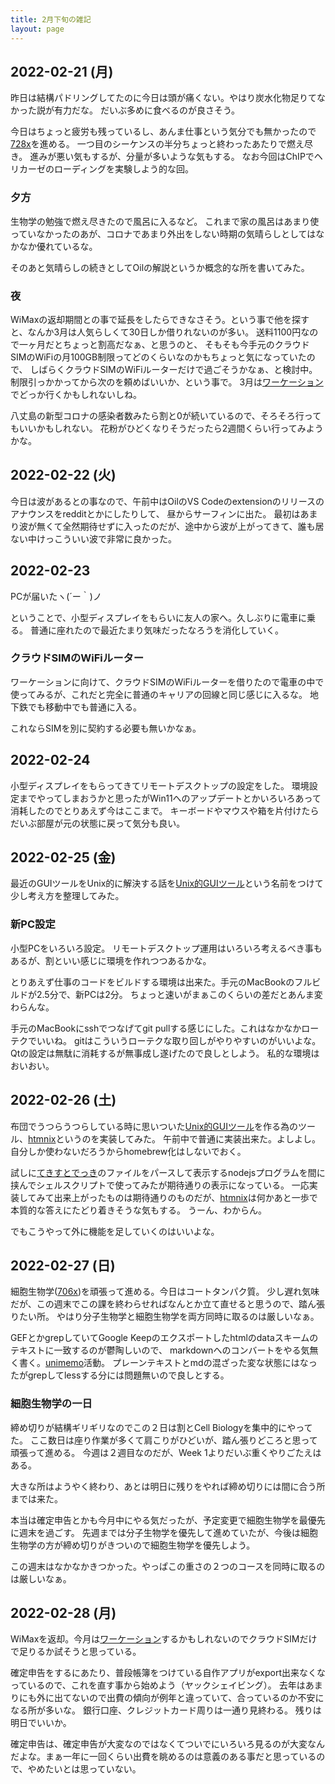 ```yaml
---
title: 2月下旬の雑記
layout: page
---
```


## 2022-02-21 (月)

昨日は結構パドリングしてたのに今日は頭が痛くない。やはり炭水化物足りてなかった説が有力だな。
だいぶ多めに食べるのが良さそう。

今日はちょっと疲労も残っているし、あんま仕事という気分でも無かったので[728x](https://karino2.github.io/RandomThoughts/728x)を進める。
一つ目のシーケンスの半分ちょっと終わったあたりで燃え尽き。
進みが悪い気もするが、分量が多いような気もする。
なお今回はChIPでヘリカーゼのローディングを実験しよう的な回。

### 夕方

生物学の勉強で燃え尽きたので風呂に入るなど。
これまで家の風呂はあまり使っていなかったのあが、コロナであまり外出をしない時期の気晴らしとしてはなかなか優れているな。

そのあと気晴らしの続きとしてOilの解説というか概念的な所を書いてみた。

### 夜

WiMaxの返却期間との事で延長をしたらできなさそう。という事で他を探すと、なんか3月は人気らしくて30日しか借りれないのが多い。
送料1100円なので一ヶ月だとちょっと割高だなぁ、と思うのと、
そもそも今手元のクラウドSIMのWiFiの月100GB制限ってどのくらいなのかもちょっと気になっていたので、
しばらくクラウドSIMのWiFiルーターだけで過ごそうかなぁ、と検討中。
制限引っかかってから次のを頼めばいいか、という事で。
3月は[ワーケーション](https://karino2.github.io/RandomThoughts/ワーケーション)でどっか行くかもしれないしね。

八丈島の新型コロナの感染者数みたら割と0が続いているので、そろそろ行ってもいいかもしれない。
花粉がひどくなりそうだったら2週間くらい行ってみようかな。

## 2022-02-22 (火)

今日は波があるとの事なので、午前中はOilのVS Codeのextensionのリリースのアナウンスをredditとかにしたりして、
昼からサーフィンに出た。
最初はあまり波が無くて全然期待せずに入ったのだが、途中から波が上がってきて、誰も居ない中けっこういい波で非常に良かった。

## 2022-02-23

PCが届いたヽ(´ー｀)ノ

ということで、小型ディスプレイをもらいに友人の家へ。久しぶりに電車に乗る。
普通に座れたので最近たまり気味だったなろうを消化していく。

### クラウドSIMのWiFiルーター

ワーケーションに向けて、クラウドSIMのWiFiルーターを借りたので電車の中で使ってみるが、これだと完全に普通のキャリアの回線と同じ感じに入るな。
地下鉄でも移動中でも普通に入る。

これならSIMを別に契約する必要も無いかなぁ。

## 2022-02-24

小型ディスプレイをもらってきてリモートデスクトップの設定をした。
環境設定までやってしまおうかと思ったがWin11へのアップデートとかいろいろあって消耗したのでとりあえず今はここまで。
キーボードやマウスや箱を片付けたらだいぶ部屋が元の状態に戻って気分も良い。

## 2022-02-25 (金)

最近のGUIツールをUnix的に解決する話を[Unix的GUIツール](https://karino2.github.io/RandomThoughts/Unix的GUIツール)という名前をつけて少し考え方を整理してみた。

### 新PC設定

小型PCをいろいろ設定。
リモートデスクトップ運用はいろいろ考えるべき事もあるが、割といい感じに環境を作れつつあるかな。

とりあえず仕事のコードをビルドする環境は出来た。手元のMacBookのフルビルドが2.5分で、新PCは2分。
ちょっと速いがまぁこのくらいの差だとあんま変わらんな。

手元のMacBookにsshでつなげてgit pullする感じにした。これはなかなかローテクでいいね。
gitはこういうローテクな取り回しがやりやすいのがいいよな。
Qtの設定は無駄に消耗するが無事成し遂げたので良しとしよう。
私的な環境はおいおい。

## 2022-02-26 (土)

布団でうつらうつらしている時に思いついた[Unix的GUIツール](https://karino2.github.io/RandomThoughts/Unix的GUIツール)を作る為のツール、[htmnix](https://karino2.github.io/RandomThoughts/htmnix)というのを実装してみた。
午前中で普通に実装出来た。よしよし。
自分しか使わないだろうからhomebrew化はしないでおく。

試しに[てきすとでっき](https://karino2.github.io/RandomThoughts/てきすとでっき)のファイルをパースして表示するnodejsプログラムを間に挟んでシェルスクリプトで使ってみたが期待通りの表示になっている。
一応実装してみて出来上がったものは期待通りのものだが、[htmnix](https://karino2.github.io/RandomThoughts/htmnix)は何かあと一歩で本質的な答えにたどり着きそうな気もする。
うーん、わからん。

でもこうやって外に機能を足していくのはいいよな。

## 2022-02-27 (日)

細胞生物学([706x](https://karino2.github.io/RandomThoughts/706x))を頑張って進める。今日はコートタンパク質。
少し遅れ気味だが、この週末でこの課を終わらせればなんとか立て直せると思うので、踏ん張りたい所。
やはり分子生物学と細胞生物学を両方同時に取るのは厳しいなぁ。

GEFとかgrepしていてGoogle Keepのエクスポートしたhtmlのdataスキームのテキストに一致するのが鬱陶しいので、
markdownへのコンバートをやる気無く書く。[unimemo](https://karino2.github.io/RandomThoughts/unimemo)活動。
プレーンテキストとmdの混ざった変な状態にはなったがgrepしてlessする分には問題無いので良しとする。

### 細胞生物学の一日

締め切りが結構ギリギリなのでこの２日は割とCell Biologyを集中的にやってた。
ここ数日は座り作業が多くて肩こりがひどいが、踏ん張りどころと思って頑張って進める。
今週は２週目なのだが、Week 1よりだいぶ重くやりごたえはある。

大きな所はようやく終わり、あとは明日に残りをやれば締め切りには間に合う所までは来た。

本当は確定申告とかも今月中にやる気だったが、予定変更で細胞生物学を最優先に週末を過ごす。
先週までは分子生物学を優先して進めていたが、今後は細胞生物学の方が締め切りがきついので細胞生物学を優先しよう。

この週末はなかなかきつかった。やっぱこの重さの２つのコースを同時に取るのは厳しいなぁ。

## 2022-02-28 (月)

WiMaxを返却。今月は[ワーケーション](https://karino2.github.io/RandomThoughts/ワーケーション)するかもしれないのでクラウドSIMだけで足りるか試そうと思っている。

確定申告をするにあたり、普段帳簿をつけている自作アプリがexport出来なくなっているので、これを直す事から始めよう（ヤックシェイビング）。
去年はあまりにも外に出てないので出費の傾向が例年と違っていて、合っているのか不安になる所が多いな。
銀行口座、クレジットカード周りは一通り見終わる。
残りは明日でいいか。

確定申告は、確定申告が大変なのではなくてついでにいろいろ見るのが大変なんだよな。まぁ一年に一回くらい出費を眺めるのは意義のある事だと思っているので、やめたいとは思っていない。